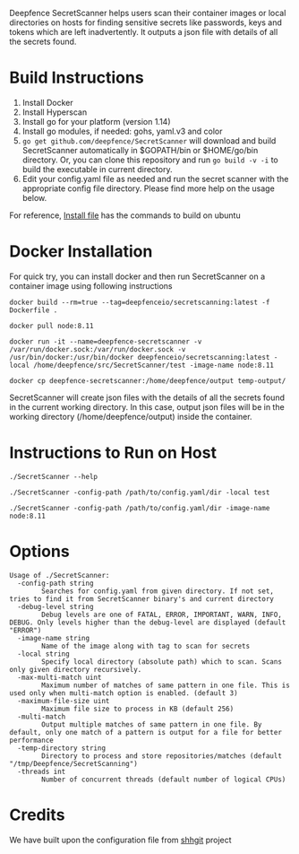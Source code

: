 Deepfence SecretScanner helps users scan their container images or local directories on hosts for finding sensitive secrets like passwords, keys and tokens which are left inadvertently. It outputs a json file with details of all the secrets found.

# Build Instructions

1. Install Docker
2. Install Hyperscan
3. Install go for your platform (version 1.14)
4. Install go modules, if needed: gohs, yaml.v3 and color
5. `go get github.com/deepfence/SecretScanner` will download and build SecretScanner automatically in $GOPATH/bin or $HOME/go/bin directory. Or, you can clone this repository and run `go build -v -i` to build the executable in current directory.
6. Edit your config.yaml file as needed and run the secret scanner with the appropriate config file directory. Please find more help on the usage below.

For reference, [Install file](https://github.com/deepfence/SecretScanner/blob/master/Install.Ubuntu) has the commands to build on ubuntu

# Docker Installation

For quick try, you can install docker and then run SecretScanner on a container image using following instructions

`docker build --rm=true --tag=deepfenceio/secretscanning:latest -f Dockerfile .`

`docker pull node:8.11`

`docker run -it --name=deepfence-secretscanner -v /var/run/docker.sock:/var/run/docker.sock -v /usr/bin/docker:/usr/bin/docker deepfenceio/secretscanning:latest -local /home/deepfence/src/SecretScanner/test -image-name node:8.11`

`docker cp deepfence-secretscanner:/home/deepfence/output temp-output/`

SecretScanner will create json files with the details of all the secrets found in the current working directory. In this case, output json files will be in the working directory (/home/deepfence/output) inside the container.

# Instructions to Run on Host

`./SecretScanner --help`

`./SecretScanner -config-path /path/to/config.yaml/dir -local test`

`./SecretScanner -config-path /path/to/config.yaml/dir -image-name node:8.11`

# Options
```
Usage of ./SecretScanner:
  -config-path string
    	Searches for config.yaml from given directory. If not set, tries to find it from SecretScanner binary's and current directory
  -debug-level string
    	Debug levels are one of FATAL, ERROR, IMPORTANT, WARN, INFO, DEBUG. Only levels higher than the debug-level are displayed (default "ERROR")
  -image-name string
    	Name of the image along with tag to scan for secrets
  -local string
    	Specify local directory (absolute path) which to scan. Scans only given directory recursively.
  -max-multi-match uint
    	Maximum number of matches of same pattern in one file. This is used only when multi-match option is enabled. (default 3)
  -maximum-file-size uint
    	Maximum file size to process in KB (default 256)
  -multi-match
    	Output multiple matches of same pattern in one file. By default, only one match of a pattern is output for a file for better performance
  -temp-directory string
    	Directory to process and store repositories/matches (default "/tmp/Deepfence/SecretScanning")
  -threads int
    	Number of concurrent threads (default number of logical CPUs)

```

# Credits

We have built upon the configuration file from [shhgit](https://github.com/eth0izzle/shhgit) project
